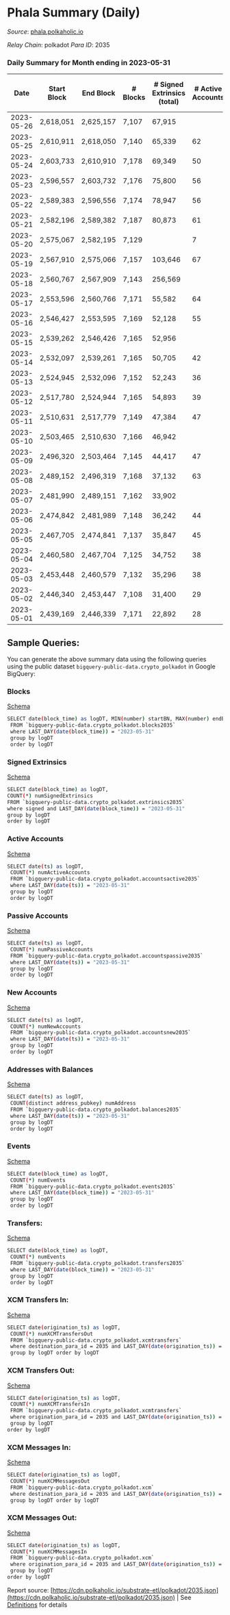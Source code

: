 # Phala Summary (Daily)

_Source_: [phala.polkaholic.io](https://phala.polkaholic.io)

*Relay Chain*: polkadot
*Para ID*: 2035



### Daily Summary for Month ending in 2023-05-31


| Date | Start Block | End Block | # Blocks  | # Signed Extrinsics (total) | # Active Accounts | # Passive | # New | # Addresses with Balances | # Events | # Transfers | # XCM Transfers In | # XCM Transfers Out | # XCM In | # XCM Out | Issues | 
| ---- | ----------- | --------- | --------  | --------------------------- | ----------------- | --------- | ----- | ------------------------- | -------- | ----------- | ------------------ | ------------------- | -------- | --------- | ------ |
| 2023-05-26 | 2,618,051 | 2,625,157 | 7,107  | 67,915 |  |  |  |  | 1,049,775 | 47,471 ($956,878.45) | 6 ($2,594.44) | 5 ($1,919.81) | 4 | 5 |  |
| 2023-05-25 | 2,610,911 | 2,618,050 | 7,140  | 65,339 | 62 | 31 | 10 | 3,478 | 1,201,570 | 71,353 ($22,887.85) | 13 ($13,239.91) | 3 ($1,245.39) | 4 | 3 |  |
| 2023-05-24 | 2,603,733 | 2,610,910 | 7,178  | 69,349 | 50 | 21 | 2 | 3,469 | 1,295,278 | 78,919 ($4,751.96) | 6 ($1,851.12) | 3 ($1,840.46) | 6 | 3 |  |
| 2023-05-23 | 2,596,557 | 2,603,732 | 7,176  | 75,800 | 56 | 18 | 4 | 3,468 | 1,441,106 | 88,764 ($6,297.33) | 2 ($120.03) | 1 ($8.66) |  | 1 |  |
| 2023-05-22 | 2,589,383 | 2,596,556 | 7,174  | 78,947 | 56 | 18 | 1 | 3,464 | 1,505,766 | 93,176 ($6,771.09) | 2 ($197.41) | 3 ($2,196.78) |  | 3 |  |
| 2023-05-21 | 2,582,196 | 2,589,382 | 7,187  | 80,873 | 61 | 18 | 4 | 3,463 | 1,543,792 | 96,204 ($5,106.43) | 9 ($782.97) | 11 ($1,501.67) | 6 | 11 |  |
| 2023-05-20 | 2,575,067 | 2,582,195 | 7,129  |  | 7 | 65 | 5 | 3,461 | 1,601,473 | 95,395 ($105,482.14) | 3 ($296.73) | 4 ($1,151.07) | 2 | 4 |  |
| 2023-05-19 | 2,567,910 | 2,575,066 | 7,157  | 103,646 | 67 | 50 | 26 | 3,457 | 1,599,055 | 86,954 ($84,061.35) | 4 ($3,640.15) | 5 ($537.03) |  | 5 |  |
| 2023-05-18 | 2,560,767 | 2,567,909 | 7,143  | 256,569 |  |  | 17 | 3,432 | 3,733,215 | 396,192 ($31,289.25) | 2 ($256.49) |   | 2 |  |  |
| 2023-05-17 | 2,553,596 | 2,560,766 | 7,171  | 55,582 | 64 | 20 | 9 | 3,415 | 782,332 | 8,117 ($15,276.02) | 1 ($55.33) | 2 ($59.81) | 1 | 2 |  |
| 2023-05-16 | 2,546,427 | 2,553,595 | 7,169  | 52,128 | 55 | 14 | 10 | 3,406 | 766,244 | 11,019 ($2,205.91) | 1 ($814.28) |   |  |  |  |
| 2023-05-15 | 2,539,262 | 2,546,426 | 7,165  | 52,956 |  |  | 4 | 3,396 | 762,939 | 10,243 ($567.62) | 1 ($5.78) | 4 ($4.04) | 1 | 4 |  |
| 2023-05-14 | 2,532,097 | 2,539,261 | 7,165  | 50,705 | 42 | 26 | 8 | 3,392 | 735,856 | 10,248 ($2,718.05) |   | 1 ($0.23) |  | 1 |  |
| 2023-05-13 | 2,524,945 | 2,532,096 | 7,152  | 52,243 | 36 | 32 | 2 | 3,385 | 733,675 | 7,471 ($1,525.93) | 2 ($4.81) | 1 ($1.71) | 2 | 1 |  |
| 2023-05-12 | 2,517,780 | 2,524,944 | 7,165  | 54,893 | 39 | 17 | 2 | 3,386 | 953,399 | 42,037 ($2,197.36) |   | 2 ($12.67) |  | 2 |  |
| 2023-05-11 | 2,510,631 | 2,517,779 | 7,149  | 47,384 | 47 | 24 | 3,384 | 3,384 | 977,022 | 58,545 ($51,050.42) | 1 ($13.71) |   | 1 |  |  |
| 2023-05-10 | 2,503,465 | 2,510,630 | 7,166  | 46,942 |  |  |  | 3,376 | 927,161 | 52,459 ($8,207.01) | 2 ($451.51) | 2 ($87.08) | 1 | 2 |  |
| 2023-05-09 | 2,496,320 | 2,503,464 | 7,145  | 44,417 | 47 | 18 | 7 | 3,375 | 859,707 | 48,035 ($164,299.51) | 2 ($54.10) | 4 ($117.37) | 1 | 4 |  |
| 2023-05-08 | 2,489,152 | 2,496,319 | 7,168  | 37,132 | 63 | 20 | 15 | 3,368 | 780,405 | 44,769 ($465,518.52) | 6 ($1,086.68) | 12 ($9,220.11) | 1 | 12 |  |
| 2023-05-07 | 2,481,990 | 2,489,151 | 7,162  | 33,902 |  |  | 10 | 3,353 | 714,161 | 41,862 ($54,388.76) | 1 ($7.26) |   | 1 |  |  |
| 2023-05-06 | 2,474,842 | 2,481,989 | 7,148  | 36,242 | 44 | 9 | 3 | 3,344 | 769,167 | 46,819 ($51,153.42) | 2 ($1,085.60) | 6 ($3,080.67) | 2 | 6 |  |
| 2023-05-05 | 2,467,705 | 2,474,841 | 7,137  | 35,847 | 45 | 21 | 4 | 3,341 | 717,042 | 42,217 ($362,866.07) | 1 ($58.05) | 8 ($4,301.73) |  | 8 |  |
| 2023-05-04 | 2,460,580 | 2,467,704 | 7,125  | 34,752 | 38 | 17 | 3 | 3,337 | 680,204 | 39,646 ($17,024.23) | 1 ($0.62) | 1 ($833.94) | 1 | 1 |  |
| 2023-05-03 | 2,453,448 | 2,460,579 | 7,132  | 35,296 | 38 | 19 | 1 | 3,334 | 695,384 | 41,918 ($25,853.14) | 14 ($13,603.97) | 9 ($7,061.70) | 6 | 10 |  |
| 2023-05-02 | 2,446,340 | 2,453,447 | 7,108  | 31,400 | 29 | 17 | 7 | 3,334 | 636,583 | 39,180 ($9,296.33) | 5 ($4,309.50) | 7 ($510.10) | 1 | 7 |  |
| 2023-05-01 | 2,439,169 | 2,446,339 | 7,171  | 22,892 | 28 | 23 | 11 | 3,327 | 446,697 | 24,762 ($14,643.87) |   |   |  |  |  |

## Sample Queries:
You can generate the above summary data using the following queries using the public dataset `bigquery-public-data.crypto_polkadot` in Google BigQuery:


### Blocks 

[Schema](https://github.com/colorfulnotion/substrate-etl/blob/main/schema/blocks.json)

```bash
SELECT date(block_time) as logDT, MIN(number) startBN, MAX(number) endBN, COUNT(*) numBlocks 
 FROM `bigquery-public-data.crypto_polkadot.blocks2035`  
 where LAST_DAY(date(block_time)) = "2023-05-31" 
 group by logDT 
 order by logDT
```

### Signed Extrinsics 

[Schema](https://github.com/colorfulnotion/substrate-etl/blob/main/schema/extrinsics.json)

```bash
SELECT date(block_time) as logDT, 
COUNT(*) numSignedExtrinsics 
FROM `bigquery-public-data.crypto_polkadot.extrinsics2035`  
where signed and LAST_DAY(date(block_time)) = "2023-05-31" 
group by logDT 
order by logDT
```

### Active Accounts 

[Schema](https://github.com/colorfulnotion/substrate-etl/blob/main/schema/accountsactive.json)

```bash
SELECT date(ts) as logDT, 
 COUNT(*) numActiveAccounts 
 FROM `bigquery-public-data.crypto_polkadot.accountsactive2035` 
 where LAST_DAY(date(ts)) = "2023-05-31" 
 group by logDT 
 order by logDT
```

### Passive Accounts 

[Schema](https://github.com/colorfulnotion/substrate-etl/blob/main/schema/accountspassive.json)

```bash
SELECT date(ts) as logDT, 
 COUNT(*) numPassiveAccounts 
 FROM `bigquery-public-data.crypto_polkadot.accountspassive2035` 
 where LAST_DAY(date(ts)) = "2023-05-31" 
 group by logDT 
 order by logDT
```

### New Accounts 

[Schema](https://github.com/colorfulnotion/substrate-etl/blob/main/schema/accountsnew.json)

```bash
SELECT date(ts) as logDT, 
 COUNT(*) numNewAccounts 
 FROM `bigquery-public-data.crypto_polkadot.accountsnew2035` 
 where LAST_DAY(date(ts)) = "2023-05-31" 
 group by logDT
 order by logDT
```

### Addresses with Balances 

[Schema](https://github.com/colorfulnotion/substrate-etl/blob/main/schema/balances.json)

```bash
SELECT date(ts) as logDT,
 COUNT(distinct address_pubkey) numAddress 
 FROM `bigquery-public-data.crypto_polkadot.balances2035` 
 where LAST_DAY(date(ts)) = "2023-05-31" 
 group by logDT 
 order by logDT
```

### Events 

[Schema](https://github.com/colorfulnotion/substrate-etl/blob/main/schema/events.json)

```bash
SELECT date(block_time) as logDT, 
 COUNT(*) numEvents 
 FROM `bigquery-public-data.crypto_polkadot.events2035` 
 where LAST_DAY(date(block_time)) = "2023-05-31" 
 group by logDT 
 order by logDT
```

### Transfers:

[Schema](https://github.com/colorfulnotion/substrate-etl/blob/main/schema/transfers.json)

```bash
SELECT date(block_time) as logDT, 
 COUNT(*) numEvents 
 FROM `bigquery-public-data.crypto_polkadot.transfers2035` 
 where LAST_DAY(date(block_time)) = "2023-05-31" 
 group by logDT 
 order by logDT
```

### XCM Transfers In: 

[Schema](https://github.com/colorfulnotion/substrate-etl/blob/main/schema/xcmtransfers.json)

```bash
SELECT date(origination_ts) as logDT, 
 COUNT(*) numXCMTransfersOut 
 FROM `bigquery-public-data.crypto_polkadot.xcmtransfers` 
 where destination_para_id = 2035 and LAST_DAY(date(origination_ts)) = "2023-05-31" 
 group by logDT order by logDT
```

### XCM Transfers Out: 

[Schema](https://github.com/colorfulnotion/substrate-etl/blob/main/schema/xcmtransfers.json)

```bash
SELECT date(origination_ts) as logDT, 
 COUNT(*) numXCMTransfersIn 
 FROM `bigquery-public-data.crypto_polkadot.xcmtransfers` 
 where origination_para_id = 2035 and LAST_DAY(date(origination_ts)) = "2023-05-31" 
 group by logDT 
order by logDT
```

### XCM Messages In: 

[Schema](https://github.com/colorfulnotion/substrate-etl/blob/main/schema/xcm.json)

```bash
SELECT date(origination_ts) as logDT, 
 COUNT(*) numXCMMessagesOut 
 FROM `bigquery-public-data.crypto_polkadot.xcm` 
 where destination_para_id = 2035 and LAST_DAY(date(origination_ts)) = "2023-05-31" 
 group by logDT order by logDT
```

### XCM Messages Out: 

[Schema](https://github.com/colorfulnotion/substrate-etl/blob/main/schema/xcm.json)

```bash
SELECT date(origination_ts) as logDT, 
 COUNT(*) numXCMMessagesIn 
 FROM `bigquery-public-data.crypto_polkadot.xcm` 
 where origination_para_id = 2035 and LAST_DAY(date(origination_ts)) = "2023-05-31" 
 group by logDT 
order by logDT
```


Report source: [https://cdn.polkaholic.io/substrate-etl/polkadot/2035.json](https://cdn.polkaholic.io/substrate-etl/polkadot/2035.json) | See [Definitions](/DEFINITIONS.md) for details

